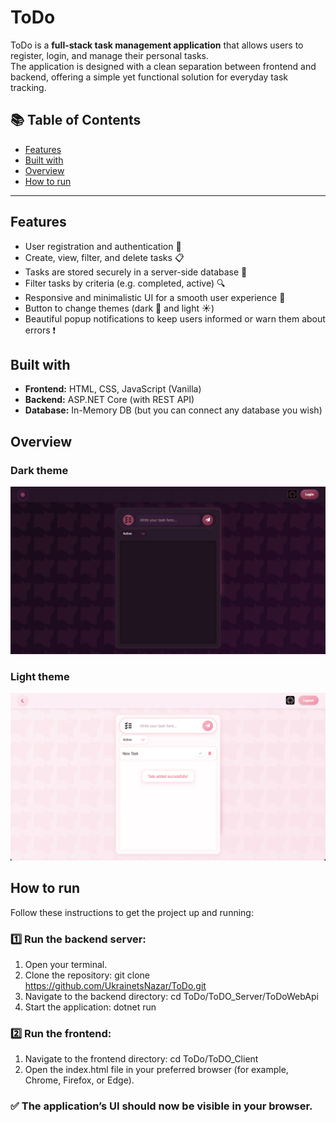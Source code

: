 # ToDo

ToDo is a **full-stack task management application** that allows users to register, login, and manage their personal tasks.  
The application is designed with a clean separation between frontend and backend, offering a simple yet functional solution for everyday task tracking.

## 📚 Table of Contents

- [Features](#features)
- [Built with](#built-with)
- [Overview](#overview)
- [How to run](#how-to-run)

---

## Features

- User registration and authentication 🔑
- Create, view, filter, and delete tasks 📋
- Tasks are stored securely in a server-side database 💾
- Filter tasks by criteria (e.g. completed, active) 🔍
- Responsive and minimalistic UI for a smooth user experience 🌟
- Button to change themes (dark 🌙 and light ☀️)
- Beautiful popup notifications to keep users informed or warn them about errors ❗

## Built with

- **Frontend:** HTML, CSS, JavaScript (Vanilla)
- **Backend:** ASP.NET Core (with REST API)
- **Database:** In-Memory DB (but you can connect any database you wish)

## Overview
### Dark theme
![Screenshot1](./ToDo_Client/assets/screenshots/Screenshot%202025-06-16%20at%2012.58.01.png)
### Light theme
![Screenshot2](./ToDo_Client/assets/screenshots/Screenshot%202025-06-16%20at%2013.01.26.png)

## How to run

Follow these instructions to get the project up and running:

### 1️⃣ Run the backend server:

1. Open your terminal.
2. Clone the repository:
git clone https://github.com/UkrainetsNazar/ToDo.git
3. Navigate to the backend directory:
cd ToDo/ToDO_Server/ToDoWebApi
4. Start the application:
dotnet run

### 2️⃣ Run the frontend:
1. Navigate to the frontend directory:
cd ToDo/ToDO_Client
2. Open the index.html file in your preferred browser (for example, Chrome, Firefox, or Edge).

### ✅ The application’s UI should now be visible in your browser.
